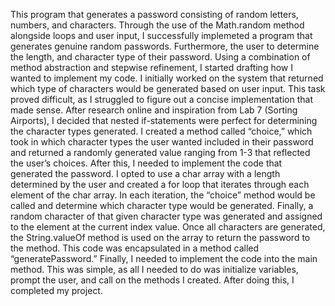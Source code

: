 This program that generates a password consisting of random letters, numbers, and characters. Through the use of the Math.random method alongside loops and user input, I successfully implemeted a program that generates genuine random passwords. Furthermore, the user to determine the length, and character type of their password.
Using a combination of method abstraction and stepwise refinement, I started drafting how I wanted to implement my code. I initially worked on the system that returned which type of characters would be generated based on user input. This task proved difficult, as I struggled to figure out a concise implementation that made sense. After research online and inspiration from Lab 7 (Sorting Airports), I decided that nested if-statements were perfect for determining the character types generated. I created a method called “choice,” which took in which character types the user wanted included in their password and returned a randomly generated value ranging from 1-3 that reflected the user’s choices. After this, I needed to implement the code that generated the password. I opted to use a char array with a length determined by the user and created a for loop that iterates through each element of the char array. In each iteration, the “choice” method would be called and determine which character type would be generated. Finally, a random character of that given character type was generated and assigned to the element at the current index value. Once all characters are generated, the String.valueOf method is used on the array to return the password to the method. This code was encapsulated in a method called “generatePassword.” Finally, I needed to implement the code into the main method. This was simple, as all I needed to do was initialize variables, prompt the user, and call on the methods I created. After doing this, I completed my project.
